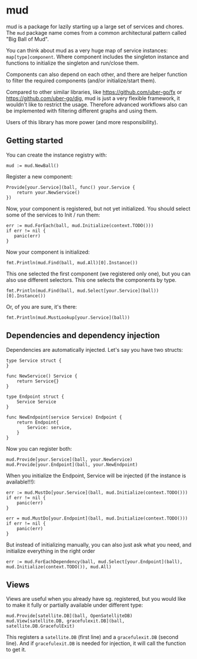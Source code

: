 # mud

mud is a package for lazily starting up a large set of services and chores.
The `mud` package name comes from a common architectural pattern called "Big Ball of Mud".

You can think about mud as a very huge map of service instances: `map[type]component`.
Where component includes the singleton instance and functions to initialize the singleton and run/close them.

Components can also depend on each other, and there are helper function to filter the required components (and/or
initialize/start them).

Compared to other similar libraries, like https://github.com/uber-go/fx or https://github.com/uber-go/dig, mud is just a
very flexible framework, it wouldn't like to restrict the usage. Therefore advanced workflows also can be implemented
with filtering different graphs and using them.

Users of this library has more power (and more responsibility).

## Getting started

You can create the instance registry with:

```
mud := mud.NewBall()
```

Register a new component:

```
Provide[your.Service](ball, func() your.Service {
    return your.NewService()
})
```

Now, your component is registered, but not yet initialized. You should select some of the services to Init / run them:

```
err := mud.ForEach(ball, mud.Initialize(context.TODO()))
if err != nil {
   panic(err)
}
```

Now your component is initialized:

```
fmt.Println(mud.Find(ball, mud.All)[0].Instance())
```

This one selected the first component (we registered only one), but you can also use different selectors. This one
selects the components by type.

```
fmt.Println(mud.Find(ball, mud.Select[your.Service](ball))[0].Instance())
```

Or, of you are sure, it's there:

```
fmt.Println(mud.MustLookup[your.Service](ball))
```

## Dependencies and dependency injection

Dependencies are automatically injected. Let's say you have two structs:

```
type Service struct {
}

func NewService() Service {
	return Service{}
}

type Endpoint struct {
	Service Service
}

func NewEndpoint(service Service) Endpoint {
	return Endpoint{
		Service: service,
	}
}
```

Now you can register both:

```
mud.Provide[your.Service](ball, your.NewService)
mud.Provide[your.Endpoint](ball, your.NewEndpoint)
```

When you initialize the Endpoint, Service will be injected (if the instance is available!!!):

```
err := mud.MustDo[your.Service](ball, mud.Initialize(context.TODO()))
if err != nil {
    panic(err)
}

err = mud.MustDo[your.Endpoint](ball, mud.Initialize(context.TODO()))
if err != nil {
    panic(err)
}
```

But instead of initializing manually, you can also just ask what you need, and initialize everything in the right order

```
err := mud.ForEachDependency(ball, mud.Select[your.Endpoint](ball), mud.Initialize(context.TODO()), mud.All)
```

## Views

Views are useful when you already have sg. registered, but you would like to make it fully or partially available under
different type:

```
mud.Provide[satellite.DB](ball, OpenSatelliteDB)
mud.View[satellite.DB, gracefulexit.DB](ball, satellite.DB.GracefulExit)
```

This registers a `satellite.DB` (first line) and a `gracefulexit.DB` (second line). And if `gracefulexit.DB` is needed
for injection, it will call the function to get it.  